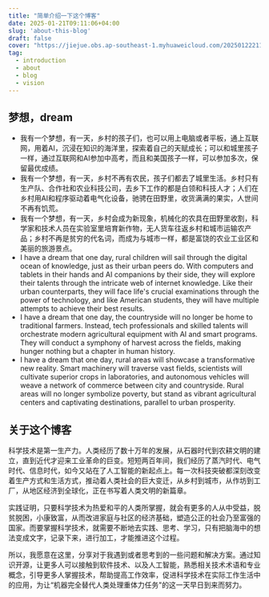 ```yaml
---
title: "简单介绍一下这个博客"
date: 2025-01-21T09:11:06+04:00
slug: 'about-this-blog'
draft: false
cover: "https://jiejue.obs.ap-southeast-1.myhuaweicloud.com/20250122211357575.webp"
tag:
  - introduction
  - about
  - blog
  - vision
---
```

## 梦想，dream

<!--more-->

- 我有一个梦想，有一天，乡村的孩子们，也可以用上电脑或者平板，通上互联网，用着AI，沉浸在知识的海洋里，探索着自己的天赋成长；可以和城里孩子一样，通过互联网和AI参加中高考，而且和美国孩子一样，可以参加多次，保留最优成绩。
- 我有一个梦想，有一天，乡村不再有农民，孩子们都去了城里生活。乡村只有生产队、合作社和农业科技公司，去乡下工作的都是白领和科技人才；人们在乡村用AI和程序驱动着电气化设备，驰骋在田野里，收货满满的果实，人世间不再有饥荒。
- 我有一个梦想，有一天，乡村会成为新现象，机械化的农具在田野里收割，科学家和技术人员在实验室里培育新作物，无人货车往返乡村和城市运输农产品；乡村不再是贫穷的代名词，而成为与城市一样，都是富饶的农业工业区和美丽的旅游景点。
- I have a dream that one day, rural children will sail through the digital ocean of knowledge, just as their urban peers do. With computers and tablets in their hands and AI companions by their side, they will explore their talents through the intricate web of internet knowledge. Like their urban counterparts, they will face life's crucial examinations through the power of technology, and like American students, they will have multiple attempts to achieve their best results.
- I have a dream that one day, the countryside will no longer be home to traditional farmers. Instead, tech professionals and skilled talents will orchestrate modern agricultural equipment with AI and smart programs. They will conduct a symphony of harvest across the fields, making hunger nothing but a chapter in human history.
- I have a dream that one day, rural areas will showcase a transformative new reality. Smart machinery will traverse vast fields, scientists will cultivate superior crops in laboratories, and autonomous vehicles will weave a network of commerce between city and countryside. Rural areas will no longer symbolize poverty, but stand as vibrant agricultural centers and captivating destinations, parallel to urban prosperity.

## 关于这个博客

科学技术是第一生产力。人类经历了数十万年的发展，从石器时代到农耕文明的建立，直到近代才迎来工业革命的巨变。短短两百年间，我们经历了蒸汽时代、电气时代、信息时代，如今又站在了人工智能的新起点上。每一次科技突破都深刻改变着生产方式和生活方式，推动着人类社会的巨大变迁，从乡村到城市，从作坊到工厂，从地区经济到全球化，正在书写着人类文明的新篇章。

实践证明，只要科学技术为热爱和平的人类所掌握，就会有更多的人从中受益，脱贫脱困，小康致富，从而改进家庭与社区的经济基础，塑造公正的社会乃至富强的国家。而要掌握科学技术，就需要不断地去实践、思考、学习，只有把脑海中的想法变成文字，记录下来，进行加工，才能推进这个过程。

所以，我愿意在这里，分享对于我遇到或者思考到的一些问题和解决方案。通过知识开源，让更多人可以接触到软件技术、以及人工智能，熟悉相关技术术语和专业概念，引导更多人掌握技术，帮助提高工作效率，促进科学技术在实际工作生活中的应用，为让“机器完全替代人类处理重体力任务"的这一天早日到来而努力。
